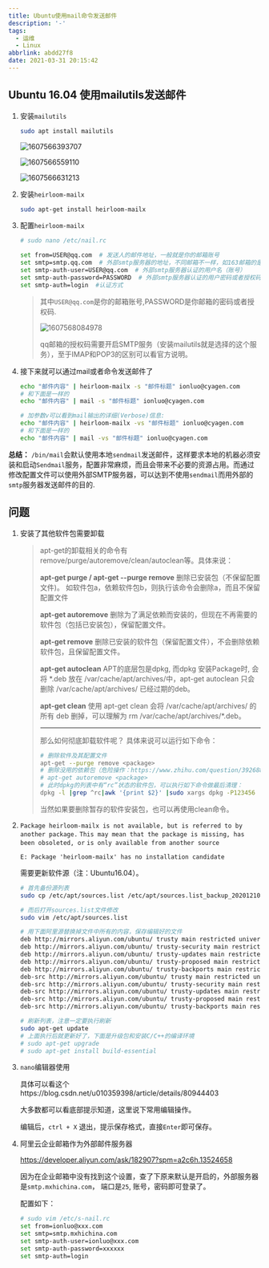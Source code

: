 ```yaml
---
title: Ubuntu使用mail命令发送邮件
description: '-'
tags:
  - 运维
  - Linux
abbrlink: abdd27f8
date: 2021-03-31 20:15:42
---
```




## Ubuntu 16.04 使用mailutils发送邮件

1. 安装`mailutils`

   ```bash
   sudo apt install mailutils
   ```

   ![1607566393707](http://blog.cdn.ionluo.cn/blog/1607566393707.png)

   ![1607566559110](http://blog.cdn.ionluo.cn/blog/1607566559110.png)

   ![1607566631213](http://blog.cdn.ionluo.cn/blog/1607566631213.png)

2. 安装`heirloom-mailx`

   ```bash
   sudo apt-get install heirloom-mailx
   ```

3. 配置`heirloom-mailx`

   ```bash
   # sudo nano /etc/nail.rc
   
   set from=USER@qq.com  # 发送人的邮件地址，一般就是你的邮箱账号
   set smtp=smtp.qq.com  # 外部smtp服务器的地址，不同邮箱不一样，如163邮箱的是smtp.163.com
   set smtp-auth-user=USER@qq.com  # 外部smtp服务器认证的用户名（账号）
   set smtp-auth-password=PASSWORD  # 外部smtp服务器认证的用户密码或者授权码
   set smtp-auth=login  #认证方式
   ```

   > 其中`USER@qq.com`是你的邮箱账号,PASSWORD是你邮箱的密码或者授权码.
   >
   > ![1607568084978](http://blog.cdn.ionluo.cn/blog/1607568084978.png)
   >
   > qq邮箱的授权码需要开启SMTP服务（安装mailutils就是选择的这个服务），至于IMAP和POP3的区别可以看官方说明。

4. 接下来就可以通过mail或者命令发送邮件了

   ```bash
   echo "邮件内容" | heirloom-mailx -s "邮件标题" ionluo@cyagen.com
   # 和下面是一样的
   echo "邮件内容" | mail -s "邮件标题" ionluo@cyagen.com
   
   # 加参数v可以看到mail输出的详细(Verbose)信息:
   echo "邮件内容" | heirloom-mailx -vs "邮件标题" ionluo@cyagen.com
   # 和下面是一样的
   echo "邮件内容" | mail -vs "邮件标题" ionluo@cyagen.com
   ```

   

**总结：**  `/bin/mail`会默认使用本地`sendmail`发送邮件，这样要求本地的机器必须安装和启动`Sendmail`服务，配置非常麻烦，而且会带来不必要的资源占用。而通过修改配置文件可以使用外部SMTP服务器，可以达到不使用`sendmail`而用外部的`smtp`服务器发送邮件的目的.



## 问题

1. 安装了其他软件包需要卸载

   > apt-get的卸载相关的命令有remove/purge/autoremove/clean/autoclean等。具体来说：
   >
   > **apt-get purge / apt-get --purge remove**
   > 删除已安装包（不保留配置文件)。
   > 如软件包a，依赖软件包b，则执行该命令会删除a，而且不保留配置文件
   >
   > **apt-get autoremove**
   > 删除为了满足依赖而安装的，但现在不再需要的软件包（包括已安装包），保留配置文件。
   >
   > **apt-get remove**
   > 删除已安装的软件包（保留配置文件），不会删除依赖软件包，且保留配置文件。
   >
   > **apt-get autoclean**
   > APT的底层包是dpkg, 而dpkg 安装Package时, 会将 *.deb 放在 /var/cache/apt/archives/中，apt-get autoclean 只会删除 /var/cache/apt/archives/ 已经过期的deb。
   >
   > **apt-get clean**
   > 使用 apt-get clean 会将 /var/cache/apt/archives/ 的 所有 deb 删掉，可以理解为 rm /var/cache/apt/archives/*.deb。
   >
   > ------
   >
   > 那么如何彻底卸载软件呢？
   > 具体来说可以运行如下命令：
   >
   > ```bash
   > # 删除软件及其配置文件
   > apt-get --purge remove <package>
   > # 删除没用的依赖包（危险操作：https://www.zhihu.com/question/392688534）
   > # apt-get autoremove <package>
   > # 此时dpkg的列表中有“rc”状态的软件包，可以执行如下命令做最后清理：
   > dpkg -l |grep ^rc|awk '{print $2}' |sudo xargs dpkg -P123456
   > ```
   >
   > 当然如果要删除暂存的软件安装包，也可以再使用clean命令。

2. `Package heirloom-mailx is not available, but is referred to by another package.`
   `This may mean that the package is missing, has been obsoleted, or`
   `is only available from another source`

   `E: Package 'heirloom-mailx' has no installation candidate`

   需要更新软件源（注：Ubuntu16.04）。

   ```bash
   # 首先备份源列表
   sudo cp /etc/apt/sources.list /etc/apt/sources.list_backup_20201210
   
   # 而后打开sources.list文件修改
   sudo vim /etc/apt/sources.list
   
   # 用下面阿里源替换掉文件中所有的内容，保存编辑好的文件
   deb http://mirrors.aliyun.com/ubuntu/ trusty main restricted universe multiverse 
   deb http://mirrors.aliyun.com/ubuntu/ trusty-security main restricted universe multiverse 
   deb http://mirrors.aliyun.com/ubuntu/ trusty-updates main restricted universe multiverse 
   deb http://mirrors.aliyun.com/ubuntu/ trusty-proposed main restricted universe multiverse 
   deb http://mirrors.aliyun.com/ubuntu/ trusty-backports main restricted universe multiverse 
   deb-src http://mirrors.aliyun.com/ubuntu/ trusty main restricted universe multiverse 
   deb-src http://mirrors.aliyun.com/ubuntu/ trusty-security main restricted universe multiverse 
   deb-src http://mirrors.aliyun.com/ubuntu/ trusty-updates main restricted universe multiverse 
   deb-src http://mirrors.aliyun.com/ubuntu/ trusty-proposed main restricted universe multiverse 
   deb-src http://mirrors.aliyun.com/ubuntu/ trusty-backports main restricted universe multiverse
   
   # 刷新列表，注意一定要执行刷新
   sudo apt-get update
   # 上面执行后就更新好了，下面是升级包和安装C/C++的编译环境
   # sudo apt-get upgrade
   # sudo apt-get install build-essential
   ```

3. `nano`编辑器使用

   具体可以看这个https://blog.csdn.net/u010359398/article/details/80944403

   大多数都可以看底部提示知道，这里说下常用编辑操作。

   编辑后，`ctrl + X` 退出，提示保存格式，直接`Enter`即可保存。

4. 阿里云企业邮箱作为外部邮件服务器

   https://developer.aliyun.com/ask/182907?spm=a2c6h.13524658

   因为在企业邮箱中没有找到这个设置，查了下原来默认是开启的，外部服务器是`smtp.mxhichina.com`， 端口是`25`, 账号，密码即可登录了。

   配置如下：

   ```bash
   # sudo vim /etc/s-nail.rc
   set from=ionluo@xxx.com
   set smtp=smtp.mxhichina.com
   set smtp-auth-user=ionluo@xxx.com
   set smtp-auth-password=xxxxxx
   set smtp-auth=login
   ```

   

